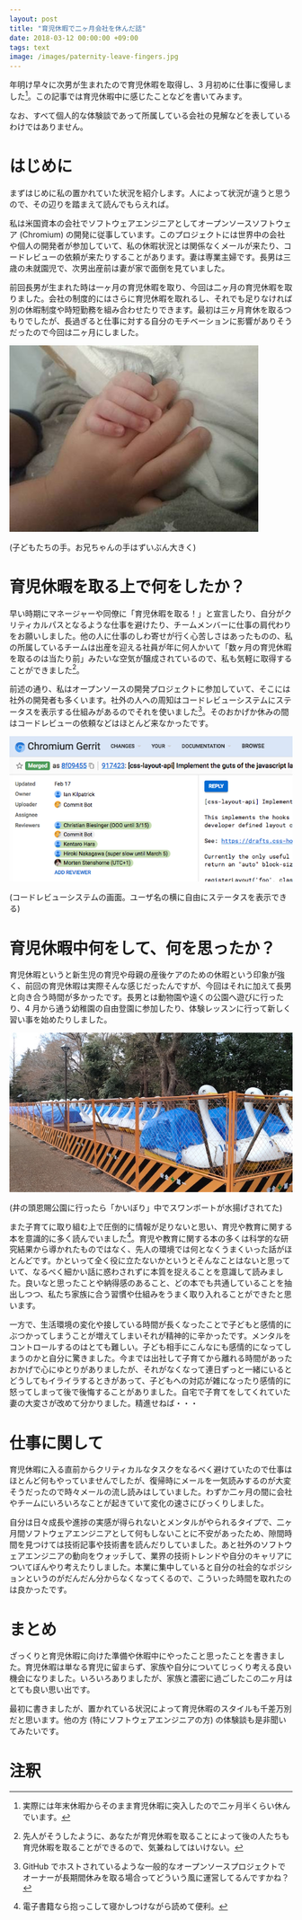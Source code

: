 ```yaml
---
layout: post
title: "育児休暇で二ヶ月会社を休んだ話"
date: 2018-03-12 00:00:00 +09:00
tags: text
image: /images/paternity-leave-fingers.jpg
---
```


年明け早々に次男が生まれたので育児休暇を取得し、3 月初めに仕事に復帰しました[^leave-term]。この記事では育児休暇中に感じたことなどを書いてみます。

[^leave-term]: 実際には年末休暇からそのまま育児休暇に突入したので二ヶ月半くらい休んでいます。

なお、すべて個人的な体験談であって所属している会社の見解などを表しているわけではありません。

# はじめに

まずはじめに私の置かれていた状況を紹介します。人によって状況が違うと思うので、その辺りを踏まえて読んでもらえれば。

私は米国資本の会社でソフトウェアエンジニアとしてオープンソースソフトウェア (Chromium) の開発に従事しています。このプロジェクトには世界中の会社や個人の開発者が参加していて、私の休暇状況とは関係なくメールが来たり、コードレビューの依頼が来たりすることがあります。妻は専業主婦です。長男は三歳の未就園児で、次男出産前は妻が家で面倒を見ていました。

前回長男が生まれた時は一ヶ月の育児休暇を取り、今回は二ヶ月の育児休暇を取りました。会社の制度的にはさらに育児休暇を取れるし、それでも足りなければ別の休暇制度や時短勤務を組み合わせたりできます。最初は三ヶ月育休を取るつもりでしたが、長過ぎると仕事に対する自分のモチベーションに影響がありそうだったので今回は二ヶ月にしました。

![子どもたちの手](/images/paternity-leave-fingers.jpg)

<p class='caption'>(子どもたちの手。お兄ちゃんの手はずいぶん大きく)</p>

# 育児休暇を取る上で何をしたか？

早い時期にマネージャーや同僚に「育児休暇を取る！」と宣言したり、自分がクリティカルパスとなるような仕事を避けたり、チームメンバーに仕事の肩代わりをお願いしました。他の人に仕事のしわ寄せが行く心苦しさはあったものの、私の所属しているチームは出産を迎える社員が年に何人かいて「数ヶ月の育児休暇を取るのは当たり前」みたいな空気が醸成されているので、私も気軽に取得することができました[^make-atmosphere]。

[^make-atmosphere]: 先人がそうしたように、あなたが育児休暇を取ることによって後の人たちも育児休暇を取ることができるので、気兼ねしてはいけない。

前述の通り、私はオープンソースの開発プロジェクトに参加していて、そこには社外の開発者も多くいます。社外の人への周知はコードレビューシステムにステータスを表示する仕組みがあるのでそれを使いました[^project-leave]。そのおかげか休みの間はコードレビューの依頼などはほとんど来なかったです。

![コードレビューのステータス表示](/images/paternity-leave-code-review-status.png)

<p class='caption'>(コードレビューシステムの画面。ユーザ名の横に自由にステータスを表示できる)</p>

[^project-leave]: GitHub でホストされているような一般的なオープンソースプロジェクトでオーナーが長期間休みを取る場合ってどういう風に運営してるんですかね？

# 育児休暇中何をして、何を思ったか？

育児休暇というと新生児の育児や母親の産後ケアのための休暇という印象が強く、前回の育児休暇は実際そんな感じだったんですが、今回はそれに加えて長男と向き合う時間が多かったです。長男とは動物園や遠くの公園へ遊びに行ったり、4 月から通う幼稚園の自由登園に参加したり、体験レッスンに行って新しく習い事を始めたりしました。

![水揚げされたスワンボート](/images/paternity-leave-swans.jpg)

<p class='caption'>(井の頭恩賜公園に行ったら「かいぼり」中でスワンボートが水揚げされてた)</p>

また子育てに取り組む上で圧倒的に情報が足りないと思い、育児や教育に関する本を意識的に多く読んでいました[^reading-books]。育児や教育に関する本の多くは科学的な研究結果から導かれたものではなく、先人の環境では何となくうまくいった話がほとんどです。かといって全く役に立たないかというとそんなことはないと思っていて、なるべく細かい話に惑わされずに本質を捉えることを意識して読みました。良いなと思ったことや納得感のあること、どの本でも共通していることを抽出しつつ、私たち家族に合う習慣や仕組みをうまく取り入れることができたと思います。

[^reading-books]: 電子書籍なら抱っこして寝かしつけながら読めて便利。

一方で、生活環境の変化や接している時間が長くなったことで子どもと感情的にぶつかってしまうことが増えてしまいそれが精神的に辛かったです。メンタルをコントロールするのはとても難しい。子ども相手にこんなにも感情的になってしまうのかと自分に驚きました。今までは出社して子育てから離れる時間があったおかげで心にゆとりがありましたが、それがなくなって連日ずっと一緒にいるとどうしてもイライラするときがあって、子どもへの対応が雑になったり感情的に怒ってしまって後で後悔することがありました。自宅で子育てをしてくれていた妻の大変さが改めて分かりました。精進せねば・・・

# 仕事に関して

育児休暇に入る直前からクリティカルなタスクをなるべく避けていたので仕事はほとんど何もやっていませんでしたが、復帰時にメールを一気読みするのが大変そうだったので時々メールの流し読みはしていました。わずか二ヶ月の間に会社やチームにいろいろなことが起きていて変化の速さにびっくりしました。

自分は日々成長や進捗の実感が得られないとメンタルがやられるタイプで、二ヶ月間ソフトウェアエンジニアとして何もしないことに不安があったため、隙間時間を見つけては技術記事や技術書を読んだりしていました。あと社外のソフトウェアエンジニアの動向をウォッチして、業界の技術トレンドや自分のキャリアについてぼんやり考えたりしました。本業に集中していると自分の社会的なポジションというのがだんだん分からなくなってくるので、こういった時間を取れたのは良かったです。

# まとめ

ざっくりと育児休暇に向けた準備や休暇中にやったこと思ったことを書きました。育児休暇は単なる育児に留まらず、家族や自分についてじっくり考える良い機会になりました。いろいろありましたが、家族と濃密に過ごしたこの二ヶ月はとても良い思い出です。

最初に書きましたが、置かれている状況によって育児休暇のスタイルも千差万別だと思います。他の方 (特にソフトウェアエンジニアの方) の体験談も是非聞いてみたいです。

# 注釈